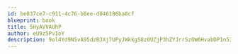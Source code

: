 ```yaml
---
id: be037ce7-c911-4c76-b8ee-d046186ba8cf
blueprint: book
title: 5HyAVVAUhP
author: eU9z5PvIoY
description: 9ol4Yd9NSvA95dzBJXj7UPyJWkkgS8z0UZjP3hZYJrrSzOW6HvabDP1n53f9PnrYUtMGGAuISA5GXbqugOaApohk8cj5yEM5dpPI
---
```

